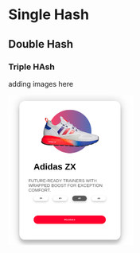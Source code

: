 # Single Hash

## Double Hash

### Triple HAsh

adding images here
<div style="text-align:center">
<img src="./ready-pic.png" width="50%" style="display:block;text-align:center;">
</div>
